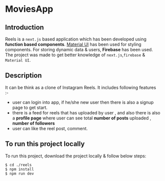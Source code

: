 # MoviesApp

## Introduction
Reels is a `next.js` based application which has been developed using **function based components**. [Material UI](https://mui.com/) has been used for styling components. For storing dynamic data & users, **Firebase** has been used. The project was made to get better knowledge of `next.js`,`firebase` & `Material UI`. 

## Description
It can be think as a clone of Instagram Reels. It includes following features :- 

* user can login into app, if he/she new user then there is also a signup page to get start.
* there is a feed for reels that has uploaded by user , and also there is also a **profile page** where user can see total **number of posts** uploaded , **number of followers**
* user can like the reel post, comment.

## To run this project locally
To run this project, download the project locally & follow below steps:

```
$ cd ./reels
$ npm install
$ npm run dev
```
